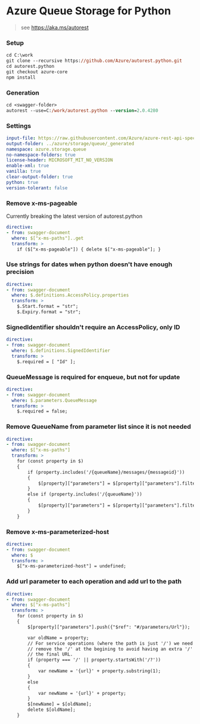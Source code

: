 # Azure Queue Storage for Python

> see https://aka.ms/autorest

### Setup
```ps
cd C:\work
git clone --recursive https://github.com/Azure/autorest.python.git
cd autorest.python
git checkout azure-core
npm install
```

### Generation
```ps
cd <swagger-folder>
autorest --use=C:/work/autorest.python --version=2.0.4280
```

### Settings
``` yaml
input-file: https://raw.githubusercontent.com/Azure/azure-rest-api-specs/main/specification/storage/data-plane/Microsoft.QueueStorage/preview/2018-03-28/queue.json
output-folder: ../azure/storage/queue/_generated
namespace: azure.storage.queue
no-namespace-folders: true
license-header: MICROSOFT_MIT_NO_VERSION
enable-xml: true
vanilla: true
clear-output-folder: true
python: true
version-tolerant: false
```

### Remove x-ms-pageable
Currently breaking the latest version of autorest.python
``` yaml
directive:
- from: swagger-document
  where: $["x-ms-paths"]..get
  transform: >
    if ($["x-ms-pageable"]) { delete $["x-ms-pageable"]; }
```

### Use strings for dates when python doesn't have enough precision
``` yaml
directive:
- from: swagger-document
  where: $.definitions.AccessPolicy.properties
  transform: >
    $.Start.format = "str";
    $.Expiry.format = "str";
```

### SignedIdentifier shouldn't require an AccessPolicy, only ID
``` yaml
directive:
- from: swagger-document
  where: $.definitions.SignedIdentifier
  transform: >
    $.required = [ "Id" ];
```

### QueueMessage is required for enqueue, but not for update
``` yaml
directive:
- from: swagger-document
  where: $.parameters.QueueMessage
  transform: >
    $.required = false;
```

### Remove QueueName from parameter list since it is not needed
``` yaml
directive:
- from: swagger-document
  where: $["x-ms-paths"]
  transform: >
    for (const property in $)
    {
        if (property.includes('/{queueName}/messages/{messageid}'))
        {
            $[property]["parameters"] = $[property]["parameters"].filter(function(param) { return (typeof param['$ref'] === "undefined") || (false == param['$ref'].endsWith("#/parameters/QueueName") && false == param['$ref'].endsWith("#/parameters/MessageId"))});
        }
        else if (property.includes('/{queueName}'))
        {
            $[property]["parameters"] = $[property]["parameters"].filter(function(param) { return (typeof param['$ref'] === "undefined") || (false == param['$ref'].endsWith("#/parameters/QueueName"))});
        }
    }
```

### Remove x-ms-parameterized-host
``` yaml
directive:
- from: swagger-document
  where: $
  transform: >
    $["x-ms-parameterized-host"] = undefined;
```

### Add url parameter to each operation and add url to the path
``` yaml
directive:
- from: swagger-document
  where: $["x-ms-paths"]
  transform: >
    for (const property in $)
    {
        $[property]["parameters"].push({"$ref": "#/parameters/Url"});

        var oldName = property;
        // For service operations (where the path is just '/') we need to
        // remove the '/' at the begining to avoid having an extra '/' in
        // the final URL.
        if (property === '/' || property.startsWith('/?'))
        {
            var newName = '{url}' + property.substring(1);
        }
        else
        {
            var newName = '{url}' + property;
        }
        $[newName] = $[oldName];
        delete $[oldName];
    }
```
